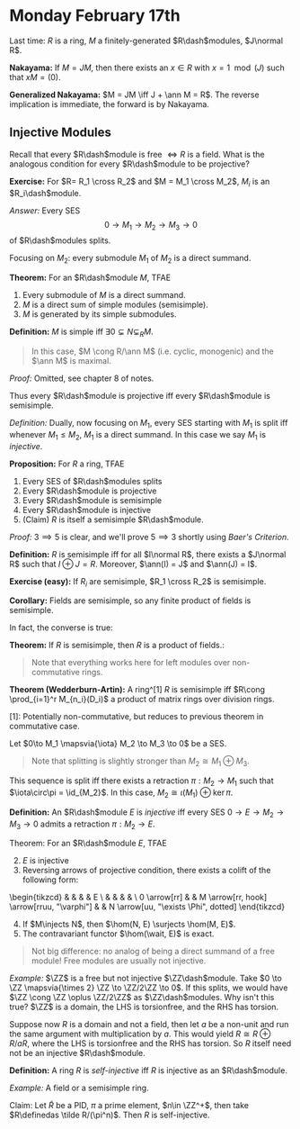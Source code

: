 # Monday February 17th

Last time: $R$ is a ring, $M$ a finitely-generated $R\dash$modules, $J\normal R$.

**Nakayama:** 
If $M = JM$, then there exists an $x\in R$ with $x = 1 \mod (J)$ such that $xM = (0)$.

**Generalized Nakayama:**
$M = JM \iff J + \ann M = R$.
The reverse implication is immediate, the forward is by Nakayama.

## Injective Modules

Recall that every $R\dash$module is free $\iff R$ is a field.
What is the analogous condition for every $R\dash$module to be projective?

**Exercise:**
For $R=  R_1 \cross R_2$ and $M = M_1 \cross M_2$, $M_i$ is an $R_i\dash$module.

*Answer:*
Every SES 
$$
0\to M_1 \to M_2 \to M_3 \to 0
$$ 
of $R\dash$modules splits.

Focusing on $M_2$: every submodule $M_1$ of $M_2$ is a direct summand.

**Theorem:**
For an $R\dash$module $M$, TFAE

1. Every submodule of $M$ is a direct summand.
2. $M$ is a direct sum of simple modules (semisimple).
3. $M$ is generated by its simple submodules.

**Definition:**
$M$ is simple iff $\exists 0 \subsetneq N \subsetneq_R M$.

> In this case, $M \cong R/\ann M$ (i.e. cyclic, monogenic) and the $\ann M$ is maximal.

*Proof:*
Omitted, see chapter 8 of notes.

Thus every $R\dash$module is projective iff every $R\dash$module is semisimple.

*Definition:*
Dually, now focusing on $M_1$, every SES starting with $M_1$ is split iff whenever $M_1 \leq M_2$, $M_1$ is a direct summand.
In this case we say $M_1$ is *injective*.

**Proposition:**
For $R$ a ring, TFAE

1. Every SES of $R\dash$modules splits
2. Every $R\dash$module is projective
3. Every $R\dash$module is semisimple
4. Every $R\dash$module is injective
5. (Claim) $R$ is itself a semisimple $R\dash$module.

*Proof:*
$3 \implies 5$ is clear, and we'll prove $5\implies 3$ shortly using *Baer's Criterion*.

**Definition:**
$R$ is semisimple iff for all $I\normal R$, there exists a $J\normal R$ such that $I\oplus J = R$.
Moreover, $\ann(I) = J$ and $\ann(J) = I$.

**Exercise (easy):**
If $R_i$ are semisimple, $R_1 \cross R_2$ is semisimple.

**Corollary:**
Fields are semisimple, so any finite product of fields is semisimple.

In fact, the converse is true:

**Theorem:**
If $R$ is semisimple, then $R$ is a product of fields.:

> Note that everything works here for left modules over non-commutative rings.

**Theorem (Wedderburn-Artin):**
A ring^[1] $R$ is semisimple iff $R\cong \prod_{i=1}^r M_{n_i}(D_i)$ a product of matrix rings over division rings.

[1]: Potentially non-commutative, but reduces to previous theorem in commutative case.

Let $0\to M_1 \mapsvia{\iota} M_2 \to M_3 \to 0$ be a SES.

> Note that splitting is slightly stronger than $M_2 \cong M_1 \oplus M_3$.

This sequence is split iff there exists a retraction $\pi: M_2 \to M_1$ such that $\iota\circ\pi = \id_{M_2}$.
In this case, $M_2 \cong \iota(M_1) \oplus \ker \pi$.

**Definition:**
An $R\dash$module $E$ is *injective* iff every SES $0\to E \to M_2 \to M_3 \to 0$ admits a retraction $\pi: M_2 \to E$.

Theorem:
For an $R\dash$module $E$, TFAE

2. $E$ is injective
3. Reversing arrows of projective condition, there exists a colift of the following form:

\begin{tikzcd}
             &  &                                      &  & E                                    \\
             &  &                                      &  &                                      \\
0 \arrow[rr] &  & M \arrow[rr, hook] \arrow[rruu, "\varphi"] &  & N \arrow[uu, "\exists \Phi", dotted]
\end{tikzcd}

4. If $M\injects N$, then $\hom(N, E) \surjects \hom(M, E)$.
5. The contravariant functor $\hom(\wait, E)$ is exact.

> Not big difference: no analog of being a direct summand of a free module! 
> Free modules are usually not injective.

*Example:*
$\ZZ$ is a free but not injective $\ZZ\dash$module.
Take $0 \to \ZZ \mapsvia{\times 2} \ZZ \to \ZZ/2\ZZ \to 0$.
If this splits, we would have $\ZZ \cong \ZZ \oplus \ZZ/2\ZZ$ as $\ZZ\dash$modules.
Why isn't this true?
$\ZZ$ is a domain, the LHS is torsionfree, and the RHS has torsion.

Suppose now $R$ is a domain and not a field, then let $a$ be a non-unit and run the same argument with multiplication by $a$.
This would yield $R \cong R \oplus R/aR$, where the LHS is torsionfree and the RHS has torsion.
So $R$ itself need not be an injective $R\dash$module.

**Definition:**
A ring $R$ is *self-injective* iff $R$ is injective as an $R\dash$module.

*Example:*
A field or a semisimple ring.

Claim:
Let $\tilde R$ be a PID, $\pi$ a prime element, $n\in \ZZ^+$, then take $R\definedas \tilde R/(\pi^n)$.
Then $R$ is self-injective.
